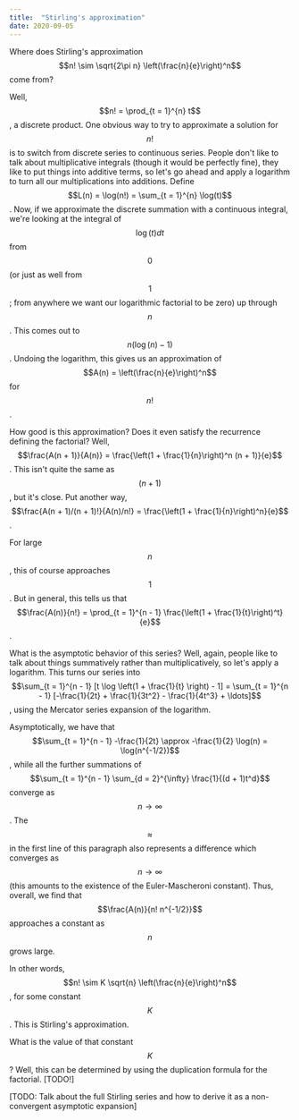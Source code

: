 ```yaml
---
title:  "Stirling's approximation"
date: 2020-09-05
---
```

Where does Stirling's approximation $$n! \sim \sqrt{2\pi n} \left(\frac{n}{e}\right)^n$$ come from?

Well, $$n! = \prod_{t = 1}^{n} t$$, a discrete product. One obvious way to try to approximate a solution for $$n!$$ is to switch from discrete series to continuous series. People don't like to talk about multiplicative integrals (though it would be perfectly fine), they like to put things into additive terms, so let's go ahead and apply a logarithm to turn all our multiplications into additions. Define $$L(n) = \log(n!) = \sum_{t = 1}^{n} \log(t)$$. Now, if we approximate the discrete summation with a continuous integral, we're looking at the integral of $$\log(t) dt$$ from $$0$$ (or just as well from $$1$$; from anywhere we want our logarithmic factorial to be zero) up through $$n$$. This comes out to $$n (\log(n) - 1)$$. Undoing the logarithm, this gives us an approximation of $$A(n) = \left(\frac{n}{e}\right)^n$$ for $$n!$$.

How good is this approximation? Does it even satisfy the recurrence defining the factorial? Well, $$\frac{A(n + 1)}{A(n)} = \frac{\left(1 + \frac{1}{n}\right)^n (n + 1)}{e}$$. This isn't quite the same as $$(n + 1)$$, but it's close. Put another way, $$\frac{A(n + 1)/(n + 1)!}{A(n)/n!} = \frac{\left(1 + \frac{1}{n}\right)^n}{e}$$.

For large $$n$$, this of course approaches $$1$$. But in general, this tells us that $$\frac{A(n)}{n!} = \prod_{t = 1}^{n - 1} \frac{\left(1 + \frac{1}{t}\right)^t}{e}$$.

What is the asymptotic behavior of this series? Well, again, people like to talk about things summatively rather than multiplicatively, so let's apply a logarithm. This turns our series into $$\sum_{t = 1}^{n - 1} [t \log \left(1 + \frac{1}{t} \right) - 1] = \sum_{t = 1}^{n - 1} [-\frac{1}{2t} + \frac{1}{3t^2} - \frac{1}{4t^3} + \ldots]$$, using the Mercator series expansion of the logarithm.

Asymptotically, we have that $$\sum_{t = 1}^{n - 1} -\frac{1}{2t} \approx -\frac{1}{2} \log(n) = \log(n^{-1/2})$$, while all the further summations of $$\sum_{t = 1}^{n - 1} \sum_{d = 2}^{\infty} \frac{1}{(d + 1)t^d}$$ converge as $$n \to \infty$$. The $$\approx$$ in the first line of this paragraph also represents a difference which converges as $$n \to \infty$$ (this amounts to the existence of the Euler-Mascheroni constant). Thus, overall, we find that $$\frac{A(n)}{n! n^{-1/2}}$$ approaches a constant as $$n$$ grows large.

In other words, $$n! \sim K \sqrt{n} \left(\frac{n}{e}\right)^n$$, for some constant $$K$$. This is Stirling's approximation.

What is the value of that constant $$K$$? Well, this can be determined by using the duplication formula for the factorial. [TODO!]

[TODO: Talk about the full Stirling series and how to derive it as a non-convergent asymptotic expansion]